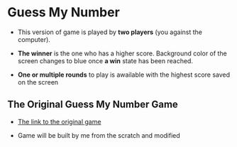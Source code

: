 # Guess My Number

- This version of game is played by **two players** (you against the computer).

- **The winner** is the one who has a higher score. Background color of the screen changes to blue once **a win** state has been reached.

- **One or multiple rounds** to play is awailable with the highest score saved on the screen

## The Original Guess My Number Game

- [The link to the original game](https://portfolio-netlify2.netlify.app/)

- Game will be built by me from the scratch and modified
